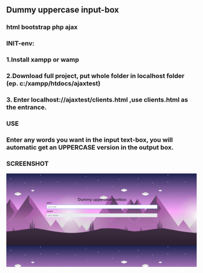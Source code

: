 ## Dummy uppercase input-box

### html bootstrap php ajax

### INIT-env: 

### 1.Install xampp or wamp 

### 2.Download full project, put whole folder in localhost folder (ep. c:/xampp/htdocs/ajaxtest)

### 3. Enter localhost://ajaxtest/clients.html ,use clients.html as the entrance.

### USE

### Enter any words you want in the input text-box, you will automatic get an UPPERCASE version in the  output box.

###  
### SCREENSHOT
![](/screenshot/pic1.png)

